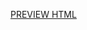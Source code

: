 [PREVIEW HTML](https://htmlpreview.github.io/?https://github.com/janthmueller/testhtml/blob/main/test.html)
